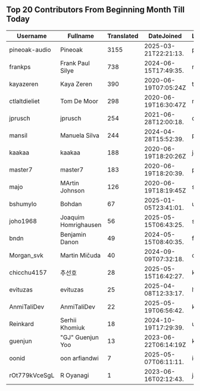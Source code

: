 ## Top 20 Contributors From Beginning Month Till Today ##
|Username|Fullname|Translated|DateJoined|Language|
|--------|--------|----------|----------|-------|
|pineoak-audio|Pineoak|3155|2025-03-21T22:21:13.|pt|
|frankps|Frank Paul Silye|738|2024-06-15T17:49:35.|nb_NO|
|kayazeren|Kaya Zeren|390|2020-06-19T07:05:24Z|tr|
|ctlaltdieliet|Tom De Moor|298|2020-06-19T16:30:47Z|nl|
|jprusch|jprusch|254|2021-06-28T12:00:18.|de|
|mansil|Manuela Silva|244|2024-04-28T15:52:39.|pt|
|kaakaa|kaakaa|188|2020-06-19T18:20:26Z|ja|
|master7|master7|183|2020-06-19T18:20:39.|pl|
|majo|MArtin Johnson|126|2020-06-19T18:19:45Z|sv|
|bshumylo|Bohdan|67|2025-01-05T23:41:01.|uk|
|joho1968|Joaquim Homrighausen|56|2025-05-15T06:43:25.|sv|
|bndn|Benjamin Danon|49|2024-05-15T08:40:35.|fr|
|Morgan_svk|Martin Mičuda|40|2024-09-09T07:32:18.|cs|
|chicchu4157|추선호|28|2025-05-15T16:42:27.|ko|
|evituzas|evituzas|25|2025-04-08T12:33:17.|lt|
|AnmiTaliDev|AnmiTaliDev|22|2025-05-19T06:56:42.|kk|
|Reinkard|Serhii Khomiuk|18|2024-10-19T17:29:39.|uk|
|guenjun|"GJ" Guenjun Yoo|13|2023-06-22T06:14:19Z|ko|
|oonid|oon arfiandwi|7|2025-05-07T06:11:11.|id|
|rOt779kVceSgL|R Oyanagi|1|2023-06-16T02:12:43.|ja|
